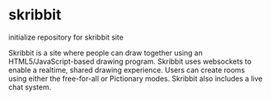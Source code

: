 # skribbit
initialize repository for skribbit site

Skribbit is a site where people can draw together using an HTML5/JavaScript-based drawing program. Skribbit uses websockets to enable a realtime, shared drawing experience. Users can create rooms using either the free-for-all or Pictionary modes. Skribbit also includes a live chat system.

